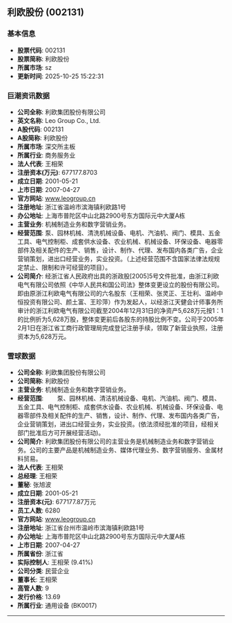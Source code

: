 ## 利欧股份 (002131)

### 基本信息

- **股票代码**: 002131
- **股票简称**: 利欧股份
- **所属市场**: sz
- **更新时间**: 2025-10-25 15:22:31

### 巨潮资讯数据

- **公司全称**: 利欧集团股份有限公司
- **英文名称**: Leo Group Co., Ltd.
- **A股代码**: 002131
- **A股简称**: 利欧股份
- **所属市场**: 深交所主板
- **所属行业**: 商务服务业
- **法人代表**: 王相荣
- **注册资本(万元)**: 677177.8703
- **成立日期**: 2001-05-21
- **上市日期**: 2007-04-27
- **官方网站**: www.leogroup.cn
- **注册地址**: 浙江省温岭市滨海镇利欧路1号
- **办公地址**: 上海市普陀区中山北路2900号东方国际元中大厦A栋
- **主营业务**: 机械制造业务和数字营销业务。
- **经营范围**: 泵、园林机械、清洗机械设备、电机、汽油机、阀门、模具、五金工具、电气控制柜、成套供水设备、农业机械、机械设备、环保设备、电器零部件及相关配件的生产、销售，设计、制作、代理、发布国内各类广告，企业营销策划，进出口经营业务，实业投资。（上述经营范围不含国家法律法规规定禁止、限制和许可经营的项目）。
- **公司简介**: 经浙江省人民政府出具的浙政股[2005]5号文件批准，由浙江利欧电气有限公司依照《中华人民共和国公司法》整体变更设立的股份有限公司。即由原浙江利欧电气有限公司的六名股东（王相荣、张灵正、王壮利、温岭中恒投资有限公司、颜土富、王珍萍）作为发起人，以经浙江天健会计师事务所审计的浙江利欧电气有限公司截至2004年12月31日的净资产5,628万元按1：1的比例折为5,628万股，整体变更前后各股东的持股比例不变。公司于2005年2月1日在浙江省工商行政管理局完成登记注册手续，领取了新营业执照，注册资本为5,628万元。

### 雪球数据

- **公司全称**: 利欧集团股份有限公司
- **公司简称**: 利欧股份
- **主营业务**: 机械制造业务和数字营销业务。
- **经营范围**: 　　泵、园林机械、清洁机械设备、电机、汽油机、阀门、模具、五金工具、电气控制柜、成套供水设备、农业机械、机械设备、环保设备、电器零部件及相关配件的生产、销售，设计、制作、代理、发布国内各类广告，企业营销策划，进出口经营业务，实业投资。(依法须经批准的项目，经相关部门批准后方可开展经营活动)。
- **公司简介**: 利欧集团股份有限公司的主营业务是机械制造业务和数字营销业务。公司的主要产品是机械制造业务、媒体代理业务、数字营销服务、金属材料贸易。
- **法人代表**: 王相荣
- **总经理**: 王相荣
- **董秘**: 张旭波
- **成立日期**: 2001-05-21
- **注册资本(元)**: 677177.87万元
- **员工人数**: 6280
- **官方网站**: www.leogroup.cn
- **注册地址**: 浙江省台州市温岭市滨海镇利欧路1号
- **办公地址**: 上海市普陀区中山北路2900号东方国际元中大厦A栋
- **上市日期**: 2007-04-27
- **所属省份**: 浙江省
- **实际控制人**: 王相荣 (9.41%)
- **公司分类**: 民营企业
- **董事长**: 王相荣
- **高管人数**: 9
- **发行价格**: 13.69
- **所属行业**: 通用设备 (BK0017)

---